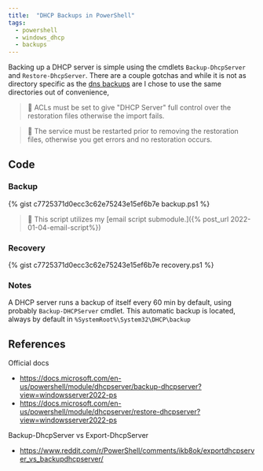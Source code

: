 ```yaml
---
title:  "DHCP Backups in PowerShell"
tags: 
  - powershell
  - windows_dhcp
  - backups
---
```

Backing up a DHCP server is simple using the cmdlets `Backup-DhcpServer` and `Restore-DhcpServer`. There are a couple gotchas and while it is not as directory specific as the [dns backups]() are I chose to use the same directories out of convenience,  

> :pencil: ACLs must be set to give "DHCP Server" full control over the restoration files otherwise the import fails.

> :pencil: The service must be restarted prior to removing the restoration files, otherwise you get errors and no restoration occurs.

## Code
### Backup
<!-- 
https://gist.github.com/PipeItToDevNull/c7725371d0ecc3c62e75243e15ef6b7e
--> 
{% gist c7725371d0ecc3c62e75243e15ef6b7e backup.ps1 %}

> :pencil: This script utilizes my [email script submodule.]({% post_url 2022-01-04-email-script%})

### Recovery
{% gist c7725371d0ecc3c62e75243e15ef6b7e recovery.ps1 %}

### Notes
A DHCP server runs a backup of itself every 60 min by default, using probably `Backup-DHCPServer` cmdlet. This automatic backup is located, always by default in `%SystemRoot%\System32\DHCP\backup`

## References
Official docs
* https://docs.microsoft.com/en-us/powershell/module/dhcpserver/backup-dhcpserver?view=windowsserver2022-ps
* https://docs.microsoft.com/en-us/powershell/module/dhcpserver/restore-dhcpserver?view=windowsserver2022-ps

Backup-DhcpServer vs Export-DhcpServer
* https://www.reddit.com/r/PowerShell/comments/ikb8ok/exportdhcpserver_vs_backupdhcpserver/